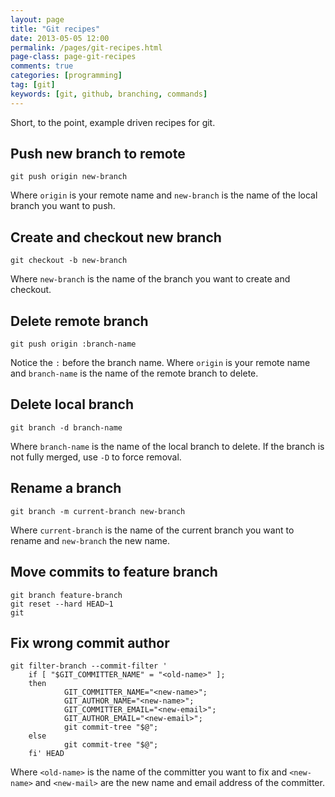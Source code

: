 ```yaml
---
layout: page
title: "Git recipes"
date: 2013-05-05 12:00
permalink: /pages/git-recipes.html
page-class: page-git-recipes
comments: true
categories: [programming]
tag: [git]
keywords: [git, github, branching, commands]
---
```


Short, to the point, example driven recipes for git.

## Push new branch to remote

    git push origin new-branch

Where `origin` is your remote name and `new-branch` is the name of the local branch you want to push.

## Create and checkout new branch

    git checkout -b new-branch

Where `new-branch` is the name of the branch you want to create and checkout.

## Delete remote branch

    git push origin :branch-name

Notice the `:` before the branch name. Where `origin` is your remote name and `branch-name` is the name of the remote branch to delete.


## Delete local branch

    git branch -d branch-name

Where `branch-name` is the name of the local branch to delete. If the branch is not fully merged, use `-D` to force removal.

## Rename a branch

    git branch -m current-branch new-branch

Where `current-branch` is the name of the current branch you want to rename and `new-branch` the new name.

## Move commits to feature branch

    git branch feature-branch
    git reset --hard HEAD~1
    git

## Fix wrong commit author

    git filter-branch --commit-filter '
        if [ "$GIT_COMMITTER_NAME" = "<old-name>" ];
        then
                GIT_COMMITTER_NAME="<new-name>";
                GIT_AUTHOR_NAME="<new-name>";
                GIT_COMMITTER_EMAIL="<new-email>";
                GIT_AUTHOR_EMAIL="<new-email>";
                git commit-tree "$@";
        else
                git commit-tree "$@";
        fi' HEAD


Where `<old-name>` is the name of the committer you want to fix and `<new-name>` and `<new-mail>` are the new name and email address of the committer.
